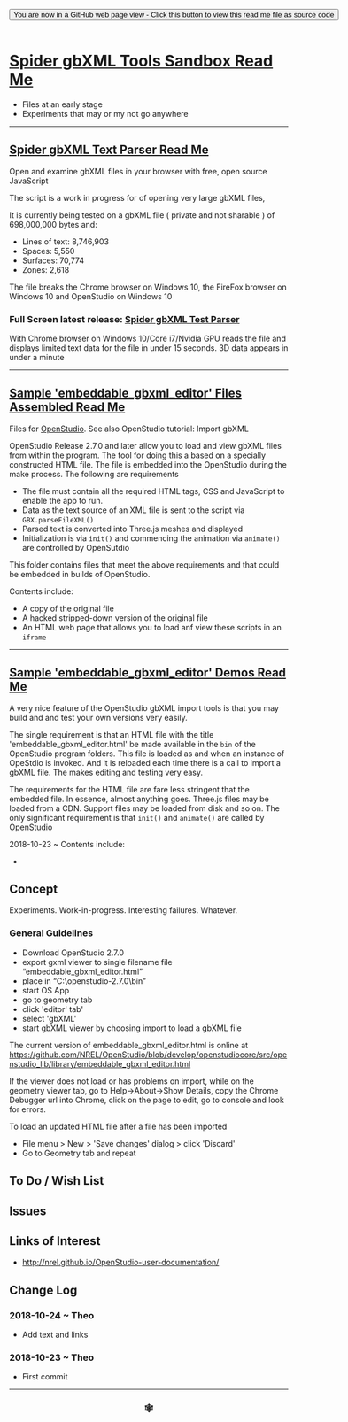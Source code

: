 
<span style=display:none; >[You are now in a GitHub source code view - click this link to view Read Me file as a web page]( https://www.ladybug.tools/spider-gbxml-tools/#sandbox/README.md "View file as a web page." ) </span>

<div><input type=button class = "btn btn-secondary btn-sm" onclick="window.location.href='https://github.com/ladybug-tools/spider-gbxml-tools/blob/master/sandbox/README.md'";
value='You are now in a GitHub web page view - Click this button to view this read me file as source code' ></div>

<br>

# [Spider gbXML Tools Sandbox Read Me]( #sandbox/README.md )

<!--
<iframe src=https://www.ladybug.tools/spider-gbxml-tools/sandbox/index.html width=100% height=500px >Iframes are not viewable in GitHub source code views</iframe>
_<small>Spider gbXML Tools Sandbox</small>_
-->

* Files at an early stage
* Experiments that may or my not go anywhere

***


## [Spider gbXML Text Parser Read Me]( #sandbox/spider-gbxml-text-hacker/README.md )

Open and examine gbXML files in your browser with free, open source JavaScript

The script is a work in progress for of opening very large gbXML files,

It is currently being tested on a gbXML file ( private and not sharable ) of 698,000,000 bytes and:

* Lines of text: 8,746,903
* Spaces: 5,550
* Surfaces: 70,774
* Zones: 2,618

The file breaks the Chrome browser on Windows 10, the FireFox browser on Windows 10 and OpenStudio on Windows 10

### Full Screen latest release: [Spider gbXML Test Parser]( https://www.ladybug.tools/spider-gbxml-tools/sandbox/spider-gbxml-text-parser/index.html )

With Chrome browser on Windows 10/Core i7/Nvidia GPU  reads the file and displays limited text data for the file in under 15 seconds. 3D data appears in under a minute


***


## [Sample 'embeddable_gbxml_editor' Files Assembled Read Me]( #sandbox/embeddable_gbxml_editor_assembled/README.md )

Files for [OpenStudio]( https://www.openstudio.net/ ). See also OpenStudio tutorial: Import gbXML

OpenStudio Release 2.7.0 and later allow you to load and view gbXML files from within the program. The tool for doing this a based on a specially constructed HTML file. The file is embedded into the OpenStudio during the make process. The following are requirements

* The file must contain all the required HTML tags, CSS and JavaScript to enable the app to run.
* Data as the text source of an XML file is sent to the script via ```GBX.parseFileXML()```
* Parsed text is converted into Three.js meshes and displayed
* Initialization is via ```init()``` and commencing the animation via ```animate()``` are controlled by OpenSutdio

This folder contains files that meet the above requirements and that could be embedded in builds of OpenStudio.

Contents include:

* A copy of the original file
* A hacked stripped-down version of the original file
* An HTML web page that allows you to load anf view these scripts in an ```iframe```

***

## [Sample 'embeddable_gbxml_editor' Demos Read Me]( #sandbox/embeddable_gbxml_editor_demos/README.md )

A very nice feature of the OpenStudio gbXML import tools is that you may build and and test your own versions very easily.

The single requirement is that an HTML file with the title 'embeddable_gbxml_editor.html' be made available in the ```bin``` of the OpenStudio program folders. This file is loaded as and when an instance of OpeStdio is invoked. And it is reloaded each time there is a call to import a gbXML file. The makes editing and testing very easy.

The requirements for the HTML file are fare less stringent that the embedded file. In essence, almost anything goes. Three.js files may be loaded from a CDN. Support files may be loaded from disk and so on. The only significant requirement is that ```init()``` and ```animate()``` are called by OpenStudio

2018-10-23 ~ Contents include:

*


## Concept

Experiments. Work-in-progress. Interesting failures. Whatever.


### General Guidelines

* Download OpenStudio 2.7.0
* export gxml viewer to single filename file “embeddable_gbxml_editor.html”
* place in “C:\openstudio-2.7.0\bin”
* start OS App
* go to geometry tab
* click 'editor' tab'
* select 'gbXML'
* start gbXML viewer by choosing import to load a gbXML file

The current version of embeddable_gbxml_editor.html is online at https://github.com/NREL/OpenStudio/blob/develop/openstudiocore/src/openstudio_lib/library/embeddable_gbxml_editor.html

If the viewer does not load or has problems on import, while on the geometry viewer tab, go to Help->About->Show Details, copy the Chrome Debugger url into Chrome, click on the page to edit, go to console and look for errors.

To load an updated HTML file after a file has been imported
* File menu > New > 'Save changes' dialog > click 'Discard'
* Go to Geometry tab and repeat



## To Do / Wish List


## Issues



## Links of Interest

* http://nrel.github.io/OpenStudio-user-documentation/



## Change Log

### 2018-10-24 ~ Theo

* Add text and links


### 2018-10-23 ~ Theo

* First commit


***

### <center title="Howdy! My web is better than yours. ;-)" ><a href=javascript:window.scrollTo(0,0); style="text-decoration:none !important;" > &#x1f578; </a></center>

